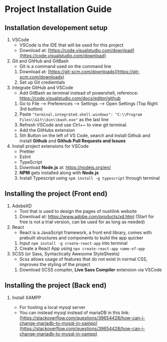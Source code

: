 # Project Installation Guide

## Installation developement setup

1. VSCode
   - VSCode is the IDE that will be used for this project
   - Download at: [https://code.visualstudio.com/download](https://code.visualstudio.com/download)
2. Git and GitHub and GitBash
    - Git is a command used on the command line
    1. Download at: [https://git-scm.com/downloads](https://git-scm.com/downloads)
    2. Set up Git credientials
3.  Integrate GitHub and VSCode
    - Add GitBash as terminal instead of powershell, reference: https://code.visualstudio.com/docs/editor/github
    1. Go to File --> Preferences --> Settings --> Open Settings (Top Right 3rd button)
    2. Paste `"terminal.integrated.shell.windows": "C:\\Program Files\\Git\\bin\\bash.exe"` as the last line
    3. Refresh VSCode and use Ctrl+~ to view git terminal.
    - Add the GitHubs extension
    1. 5th Button on the left of VS Code, search and install Github and install <b>Github</b> and <b>Github Pull Requests and Issues</b>
4. Install project extensions for VSCode
    - Prettier
    - Eslint
    - TypeScript
    1. Download <b>Node.js</b> at: https://nodejs.org/en/
    2. <b>NPM</b> gets installed along with <b>Node.js</b>
    3. Install Typescript using `npm install -g typescript` through terminal
    
## Installing the project (Front end)
1. AdobeXD
    - Tool that is used to design the pages of nushlink website
    1. Download at: https://www.adobe.com/products/xd.html (Start for free is not a trial version, can be used for as long as needed) 
2. React
    - React is a JavaScript framework, a front end library, comes with prebuilt structures and components to build the app quicker
    1. Input `npm install -g create-react-app` into terminal
    2. Create a React App using `npx create-react-app name-of-app`
3. SCSS (or Sass, Syntactically Awesome StyleSheets)
    - Scss allows usage of features that do not exist in normal CSS, improves the styling of the project
    1. Download SCSS compiler, <b>Live Sass Compiler</b> extension via VSCode
    


## Installing the project (Back end)

1. Install XAMPP
   
   - For hosting a local mysql server
   - You can instead mysql instead of mariaDB in this link: [https://stackoverflow.com/questions/39654428/how-can-i-change-mariadb-to-mysql-in-xampp](https://stackoverflow.com/questions/39654428/how-can-i-change-mariadb-to-mysql-in-xampp)
